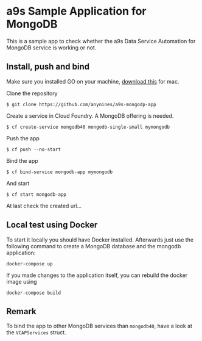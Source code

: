 # a9s Sample Application for MongoDB

This is a sample app to check whether the a9s Data Service Automation for MongoDB service is working or not.

## Install, push and bind

Make sure you installed GO on your machine, [download this](https://golang.org/doc/install?download=go1.16.darwin-amd64.pkg) for mac.

Clone the repository
```
$ git clone https://github.com/anynines/a9s-mongodp-app
```

Create a service in Cloud Foundry. A MongoDB offering is needed.
```
$ cf create-service mongodb40 mongodb-single-small mymongodb
```

Push the app
```
$ cf push --no-start
```

Bind the app
```
$ cf bind-service mongodb-app mymongodb
```

And start
```
$ cf start mongodb-app
```

At last check the created url...


## Local test using Docker

To start it locally you should have Docker installed.
Afterwards just use the following command to create a MongoDB database and the mongodb application:

```
docker-compose up
```

If you made changes to the application itself, you can rebuild the docker image using

```
docker-compose build
```

## Remark

To bind the app to other MongoDB services than `mongodb40`, have a look at the `VCAPServices` struct.
